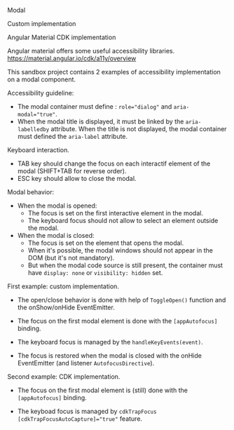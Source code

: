 Modal

Custom implementation


Angular Material CDK implementation

Angular material offers some useful accessibility libraries.
https://material.angular.io/cdk/a11y/overview



This sandbox project contains 2 examples of accessibility implementation on a modal component.

Accessibility guideline:
* The modal container must define : `role="dialog"` and `aria-modal="true"`.
* When the modal title is displayed, it must be linked by the `aria-labelledby` attribute. When the title is not displayed, the modal container must defined the `aria-label` attribute.

Keyboard interaction.
* TAB key should change the focus on each interactif element of the modal (SHIFT+TAB for reverse order).
* ESC key should allow to close the modal.

Modal behavior:
* When the modal is opened: 
  * The focus is set on the first interactive element in the modal.
  * The keyboard focus should not allow to select an element outside the modal.
* When the modal is closed:
  * The focus is set on the element that opens the modal.
  * When it's possible, the modal windows should not appear in the DOM (but it's not mandatory).
  * But when the modal code source is still present, the container must have `display: none` or `visibility: hidden` set.



First example: custom implementation.

* The open/close behavior is done with help of `ToggleOpen()` function and the onShow/onHide EventEmitter.

* The focus on the first modal element is done with the `[appAutofocus]` binding.

* The keyboard focus is managed by the `handleKeyEvents(event)`.

* The focus is restored when the modal is closed with the onHide EventEmitter (and listener `AutofocusDirective`).

Second example: CDK implementation.

* The focus on the first modal element is (still) done with the `[appAutofocus]` binding.

* The keyboad focus is managed by `cdkTrapFocus [cdkTrapFocusAutoCapture]="true"` feature.














